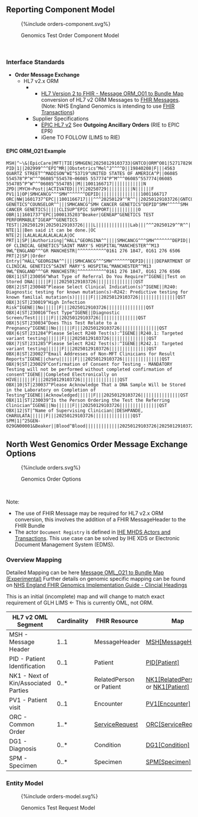 
## Reporting Component Model

<figure>
{%include orders-component.svg%}
<p id="fX.X.X.X-X" class="figureTitle">Genomics Test Order Component Model</p>
</figure>
<br clear="all">

### Interface Standards

- **Order Message Exchange**
  - HL7 v2.x ORM
    - - [HL7 Version 2 to FHIR - Message ORM_O01 to Bundle Map](https://build.fhir.org/ig/HL7/v2-to-fhir/ConceptMap-message-orm-o01-to-bundle.html) conversion of HL7 v2 ORM Messages to [FHIR Messages](https://hl7.org/fhir/R4/messaging.html). (Note: NHS England Genomics is intending to use [FHIR Transactions](https://hl7.org/fhir/R4/http.html#transaction))
    - Supplier Specifications
      - [EPIC HL7 v2](https://open.epic.com/Interface/HL7v2) See **Outgoing Ancillary Orders**  (RIE to EPIC EPR)
      - iGene TO FOLLOW (LIMS to RIE)

#### EPIC ORM_O21 Example

```
MSH|^~\&|EpicCare|MFT|TIE|SMHGEN|20250129103733|GNTCO|ORM^O01|527178290|T|2.4|||AL|NE
PID|1||202999^^^EPI^MR||Obstetrics^Mel^J^^^^D||19840208|F|||4563 QUARTZ STREET^^MADISON^WI^53719^UNITED STATES OF AMERICA^P||06085 554578^P^H^^^06085^554578~06085 557774^P^M^^^06085^557774|06085 554785^P^W^^^06085^554785||M||1001166717||||||||||||N
ZPD||MYCH~Post||ACTIVATED|||Y|20250729||||||||||N||||||F
PV1|1|OP|SMHCANCG^^^SMH^^^^^^^DEPID||||||||||||||||1001166717
ORC|NW|1601737^EPC||1001166717|||^^^20250129^^R^^||20250129103726|GNTCO^MEDICAL GENETICS^COUNSELOR^^|||SMHCANCG^SMH CANCER GENETICS^DEPID^SMH^^^^^SMH CANCER GENETICS|||||CLISUP^EPIC SUPPORT|||||||||||O
OBR|1|1601737^EPC|1000135203^Beaker|GENEAP^GENETICS TEST PERFORMABLE^IGEAP^^GENETICS TEST||20250129|20250129103726||||L|||||||||||||Lab|||^^^20250129^^R^^|||||||||20250129
NTE|1||Ben said it can be done.|OC
NTE|2||LALALALALALALALA|OC
PRT|1|SP||Authorizing|^HALL^GEORGINA^^||||SMHCANCG^^^SMH^^^^^^^DEPID|||||DEPARTMENT OF CLINICAL GENETICS^SAINT MARY'S HOSPITAL^MANCHESTER^^M13 9WL^ENGLAND^^^GR MANCHESTR|^^^^^^^^^^^0161 276 1847, 0161 276 6506
PRT|2|SP||Order Entry|^HALL^GEORGINA^^||||SMHCANCG^^^SMH^^^^^^^DEPID|||||DEPARTMENT OF CLINICAL GENETICS^SAINT MARY'S HOSPITAL^MANCHESTER^^M13 9WL^ENGLAND^^^GR MANCHESTR|^^^^^^^^^^^0161 276 1847, 0161 276 6506
OBX|1|ST|230056^What Type of Referral Do You Require?^IGENE||Test on Stored DNA||||||F|||20250129103726|||||||||||||||QST
OBX|2|ST|230048^Please Select Clinical Indication(s)^IGENE||R240: Diagnostic testing for known mutation(s)~R242: Predictive testing for known familial mutation(s)||||||F|||20250129103726|||||||||||||||QST
OBX|3|ST|230019^High Infection Risk^IGENE||No||||||F|||20250129103726|||||||||||||||QST
OBX|4|ST|230016^Test Type^IGENE||Diagnostic Screen/Test||||||F|||20250129103726|||||||||||||||QST
OBX|5|ST|230034^Does This Test Relate to a Pregnancy^IGENE||No||||||F|||20250129103726|||||||||||||||QST
OBX|6|ST|231284^Please Select R240 Test(s):^IGENE||R240.1: Targeted variant testing||||||F|||20250129103726|||||||||||||||QST
OBX|7|ST|231285^Please Select R242 Test(s):^IGENE||R242.1: Targeted variant testing||||||F|||20250129103726|||||||||||||||QST
OBX|8|ST|230027^Email Addresses of Non-MFT Clinicians for Result Reports^IGENE||charu||||||F|||20250129103726|||||||||||||||QST
OBX|9|ST|230029^Confirmation of Consent for Testing - MANDATORY Testing will not be performed without completed confirmation of consent^IGENE||Completed Electronically on HIVE||||||F|||20250129103726|||||||||||||||QST
OBX|10|ST|230037^Please Acknowledge That a DNA Sample Will be Stored in the Laboratory on Completion of Testing^IGENE||Acknowledged||||||F|||20250129103726|||||||||||||||QST
OBX|11|ST|230039^Is the Person Ordering the Test the Referring Clinician^IGENE||No||||||F|||20250129103726|||||||||||||||QST
OBX|12|ST|^Name of Supervising Clinician||DESHPANDE, CHARULATA||||||F|||20250129103726|||||||||||||||QST
SPM|1|^25GEN-029GN00001&Beaker||Blood^Blood|||||||||||||20250129103726|20250129103727||Y|||||||||||||||S
```

## North West Genomics Order Message Exchange Options

<figure>
{%include orders.svg%}
<p id="fX.X.X.X-X" class="figureTitle">Genomics Order Options</p>
</figure>
<br clear="all">

Note: 
- The use of FHIR Message may be required for HL7 v2.x ORM conversion, this involves the addition of a FHIR MessageHeader to the FHIR Bundle 
- The actor `Document Registry` is defined in [IHE MHDS Actors and Transactions](https://profiles.ihe.net/ITI/MHDS/volume-1.html#1501-mhds-actors-transactions-and-content-modules). This use case can be solved by IHE XDS or Electronic Document Management System (EDMS).

### Overview Mapping 

Detailed Mapping can be here [Message OML_O21 to Bundle Map (Experimental)](https://build.fhir.org/ig/HL7/v2-to-fhir/ConceptMap-message-oml-o21-to-bundle.html)
Further details on genomic specific mapping can be found on [NHS England FHIR Genomics Implementation Guide - Clincial Headings](https://simplifier.net/guide/fhir-genomics-implementation-guide/Home/Design/Clinicalheadings)

This is an initial (incomplete) map and will change to match exact requirement of GLH LIMS <- This is currently OML, not ORM. 

| HL7 v2 OML Segment           | Cardinality | FHIR Resource            | Map                                                                                                           | 
|------------------------------|-------------|--------------------------|---------------------------------------------------------------------------------------------------------------|
| MSH - Message Header         | 1..1        | MessageHeader            | [MSH[MessageHeader]](https://build.fhir.org/ig/HL7/v2-to-fhir/ConceptMap-segment-msh-to-messageheader.html)   |
| PID - Patient Identification | 0..1        | Patient                  | [PID[Patient]](https://build.fhir.org/ig/HL7/v2-to-fhir/ConceptMap-segment-pid-to-patient.html)               |                                                                                          |
| NK1 -	Next of Kin/Associated Parties | 0..* | RelatedPerson or Patient | [NK1[RelatedPerson]](NK1[RelatedPerson]) or [NK1[Patient]](NK1[Patient])                                      |
| PV1 - Patient visit          | 0..1        | Encounter                | [PV1[Encounter]](https://build.fhir.org/ig/HL7/v2-to-fhir/ConceptMap-segment-pv1-to-encounter.html)           | 
| ORC - Common Order           | 1..*        | [ServiceRequest](StructureDefinition-ServiceRequest.html)       | [ORC[ServiceRequest]](https://build.fhir.org/ig/HL7/v2-to-fhir/ConceptMap-segment-orc-to-servicerequest.html) |
| DG1 - Diagnosis              | 0..*        | Condition                | [DG1[Condition]](https://build.fhir.org/ig/HL7/v2-to-fhir/ConceptMap-segment-dg1-to-condition.html)           |
| SPM - Specimen               | 0..*        | Specimen                 | [SPM[Specimen]](https://build.fhir.org/ig/HL7/v2-to-fhir/ConceptMap-segment-spm-to-specimen.html)             |                                                                                                         |

### Entity Model

<figure>
{%include orders-model.svg%}
<p id="fX.X.X.X-X" class="figureTitle">Genomics Test Request Model</p>
</figure>
<br clear="all">
